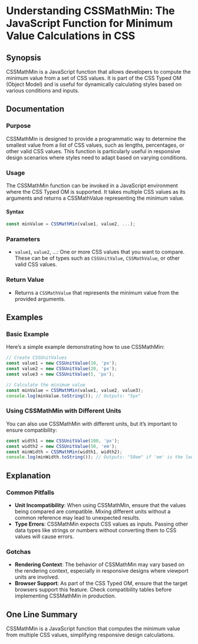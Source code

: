 <!--
Meta Description: # Understanding CSSMathMin: The JavaScript Function for Minimum Value Calculations in CSS ## Synopsis CSSMathMin is a JavaScript function that allows ...
Meta Keywords: cssmathmin, css, values, value, const
-->

# Understanding CSSMathMin: The JavaScript Function for Minimum Value Calculations in CSS

## Synopsis
CSSMathMin is a JavaScript function that allows developers to compute the minimum value from a set of CSS values. It is part of the CSS Typed OM (Object Model) and is useful for dynamically calculating styles based on various conditions and inputs.

## Documentation

### Purpose
CSSMathMin is designed to provide a programmatic way to determine the smallest value from a list of CSS values, such as lengths, percentages, or other valid CSS values. This function is particularly useful in responsive design scenarios where styles need to adapt based on varying conditions.

### Usage
The CSSMathMin function can be invoked in a JavaScript environment where the CSS Typed OM is supported. It takes multiple CSS values as its arguments and returns a CSSMathValue representing the minimum value.

#### Syntax
```javascript
const minValue = CSSMathMin(value1, value2, ...);
```

### Parameters
- `value1`, `value2`, ...: One or more CSS values that you want to compare. These can be of types such as `CSSUnitValue`, `CSSMathValue`, or other valid CSS values.

### Return Value
- Returns a `CSSMathValue` that represents the minimum value from the provided arguments.

## Examples

### Basic Example
Here’s a simple example demonstrating how to use CSSMathMin:

```javascript
// Create CSSUnitValues
const value1 = new CSSUnitValue(10, 'px');
const value2 = new CSSUnitValue(20, 'px');
const value3 = new CSSUnitValue(5, 'px');

// Calculate the minimum value
const minValue = CSSMathMin(value1, value2, value3);
console.log(minValue.toString()); // Outputs: "5px"
```

### Using CSSMathMin with Different Units
You can also use CSSMathMin with different units, but it’s important to ensure compatibility:

```javascript
const width1 = new CSSUnitValue(100, 'px');
const width2 = new CSSUnitValue(50, 'em');
const minWidth = CSSMathMin(width1, width2);
console.log(minWidth.toString()); // Outputs: "50em" if 'em' is the lowest comparable unit
```

## Explanation

### Common Pitfalls
- **Unit Incompatibility**: When using CSSMathMin, ensure that the values being compared are compatible. Mixing different units without a common reference may lead to unexpected results.
- **Type Errors**: CSSMathMin expects CSS values as inputs. Passing other data types like strings or numbers without converting them to CSS values will cause errors.

### Gotchas
- **Rendering Context**: The behavior of CSSMathMin may vary based on the rendering context, especially in responsive designs where viewport units are involved.
- **Browser Support**: As part of the CSS Typed OM, ensure that the target browsers support this feature. Check compatibility tables before implementing CSSMathMin in production.

## One Line Summary
CSSMathMin is a JavaScript function that computes the minimum value from multiple CSS values, simplifying responsive design calculations.